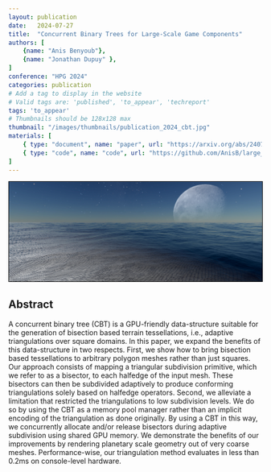 ```yaml
---
layout: publication
date:   2024-07-27
title:  "Concurrent Binary Trees for Large-Scale Game Components"
authors: [
    {name: "Anis Benyoub"},
    {name: "Jonathan Dupuy" },
]
conference: "HPG 2024"
categories: publication
# Add a tag to display in the website
# Valid tags are: 'published', 'to_appear', 'techreport'
tags: 'to_appear'
# Thumbnails should be 128x128 max
thumbnail: "/images/thumbnails/publication_2024_cbt.jpg"
materials: [
    { type: "document", name: "paper", url: "https://arxiv.org/abs/2407.02215" },
    { type: "code", name: "code", url: "https://github.com/AnisB/large_cbt" }
]
---
```


<div style="display:flex; justify-content: space-evenly;">
    <div style="position:relative; width:100%;">
        <img style="width:100%; border:solid 1px black;" src="/images/posts/2024-publication-cbt/cbt-teaser.jpg">
    </div>
</div>

## Abstract

A concurrent binary tree (CBT) is a GPU-friendly data-structure suitable for the generation of bisection based terrain tessellations, i.e., adaptive triangulations over square domains. In this paper, we expand the benefits of this data-structure in two respects. First, we show how to bring bisection based tessellations to arbitrary polygon meshes rather than just squares. Our approach consists of mapping a triangular subdivision primitive, which we refer to as a bisector, to each halfedge of the input mesh. These bisectors can then be subdivided adaptively to produce conforming triangulations solely based on halfedge operators. Second, we alleviate a limitation that restricted the triangulations to low subdivision levels. We do so by using the CBT as a memory pool manager rather than an implicit encoding of the triangulation as done originally. By using a CBT in this way, we concurrently allocate and/or release bisectors during adaptive subdivision using shared GPU memory. We demonstrate the benefits of our improvements by rendering planetary scale geometry out of very coarse meshes. Performance-wise, our triangulation method evaluates in less than 0.2ms on console-level hardware. 
